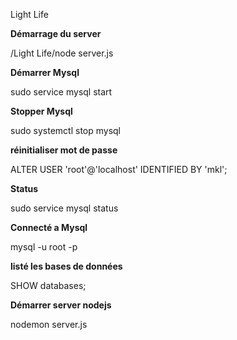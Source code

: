 Light Life


**Démarrage du server**

/Light Life/node server.js

**Démarrer Mysql**

sudo service mysql start

**Stopper Mysql**

sudo systemctl stop mysql

**réinitialiser mot de passe**

ALTER USER 'root'@'localhost' IDENTIFIED BY 'mkl';

**Status**

sudo service mysql status

**Connecté a Mysql**

mysql -u root -p

**listé les bases de données**

SHOW databases;

**Démarrer server nodejs**

nodemon server.js